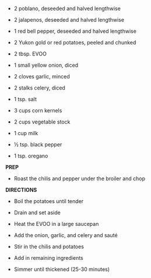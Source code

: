 -   2 poblano, deseeded and halved lengthwise

-   2 jalapenos, deseeded and halved lengthwise

-   1 red bell pepper, deseeded and halved lengthwise

-   2 Yukon gold or red potatoes, peeled and chunked

-   2 tbsp. EVOO

-   1 small yellow onion, diced

-   2 cloves garlic, minced

-   2 stalks celery, diced

-   1 tsp. salt

-   3 cups corn kernels

-   2 cups vegetable stock

-   1 cup milk

-   ½ tsp. black pepper

-   1 tsp. oregano

**PREP**

-   Roast the chilis and pepper under the broiler and chop

**DIRECTIONS**

-   Boil the potatoes until tender

-   Drain and set aside

-   Heat the EVOO in a large saucepan

-   Add the onion, garlic, and celery and sauté

-   Stir in the chilis and potatoes

-   Add in remaining ingredients

-   Simmer until thickened (25-30 minutes)
